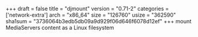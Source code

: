 +++
draft = false
title = "djmount"
version = "0.71-2"
categories = ['network-extra']
arch = "x86_64"
size = "126760"
usize = "362590"
sha1sum = "3736064b3edb5db09a9d929f06d646f6078d12ef"
+++
mount MediaServers content as a Linux filesystem